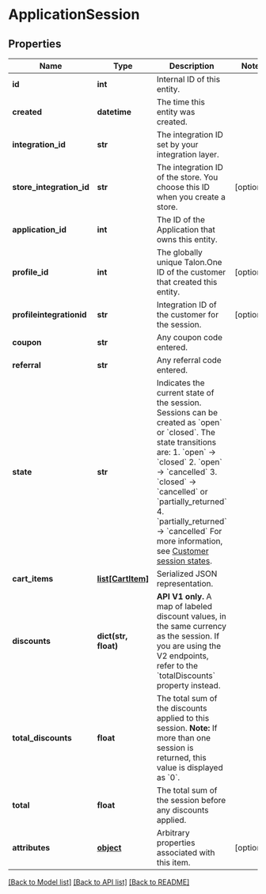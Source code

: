 # ApplicationSession

## Properties
Name | Type | Description | Notes
------------ | ------------- | ------------- | -------------
**id** | **int** | Internal ID of this entity. | 
**created** | **datetime** | The time this entity was created. | 
**integration_id** | **str** | The integration ID set by your integration layer. | 
**store_integration_id** | **str** | The integration ID of the store. You choose this ID when you create a store. | [optional] 
**application_id** | **int** | The ID of the Application that owns this entity. | 
**profile_id** | **int** | The globally unique Talon.One ID of the customer that created this entity. | [optional] 
**profileintegrationid** | **str** | Integration ID of the customer for the session. | [optional] 
**coupon** | **str** | Any coupon code entered. | 
**referral** | **str** | Any referral code entered. | 
**state** | **str** | Indicates the current state of the session. Sessions can be created as &#x60;open&#x60; or &#x60;closed&#x60;. The state transitions are:  1. &#x60;open&#x60; → &#x60;closed&#x60; 2. &#x60;open&#x60; → &#x60;cancelled&#x60; 3. &#x60;closed&#x60; → &#x60;cancelled&#x60; or &#x60;partially_returned&#x60; 4. &#x60;partially_returned&#x60; → &#x60;cancelled&#x60;  For more information, see [Customer session states](https://docs.talon.one/docs/dev/concepts/entities/customer-sessions).  | 
**cart_items** | [**list[CartItem]**](CartItem.md) | Serialized JSON representation. | 
**discounts** | **dict(str, float)** | **API V1 only.** A map of labeled discount values, in the same currency as the session.  If you are using the V2 endpoints, refer to the &#x60;totalDiscounts&#x60; property instead.  | 
**total_discounts** | **float** | The total sum of the discounts applied to this session.  **Note:** If more than one session is returned, this value is displayed as &#x60;0&#x60;.  | 
**total** | **float** | The total sum of the session before any discounts applied. | 
**attributes** | [**object**](.md) | Arbitrary properties associated with this item. | [optional] 

[[Back to Model list]](../README.md#documentation-for-models) [[Back to API list]](../README.md#documentation-for-api-endpoints) [[Back to README]](../README.md)


